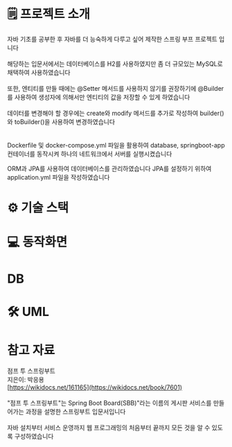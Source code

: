 # 🗒️ 프로젝트 소개

자바 기초를 공부한 후 자바를 더 능숙하게 다루고 싶어 제작한 스프링 부프 프로젝트 입니다<br><br>
해당하는 입문서에서는 데이터베이스를 H2를 사용하였지만 좀 더 규모있는 MySQL로 채택하여 사용하였습니다<br><br>
또한, 엔티티를 만들 때에는 @Setter 메서드를 사용하지 않기를 권장하기에 @Builder를 사용하여 생성자에 의해서만 엔티티의 값을 저장할 수 있게 하였습니다<br><br>데이터를 변경해야 할 경우에는 create와 modify 메서드를 추가로 작성하여 builder()와 toBuilder()을 사용하여 변경하였습니다<br><br><br>
Dockerfile 및 docker-compose.yml 파일을 활용하여 database, springboot-app 컨테이너를 동작시켜 하나의 네트워크에서 서버를 실행시켰습니다

ORM과 JPA를 사용하여 데이터베이스를 관리하였습니다
JPA를 설정하기 위하여 application.yml 파일을 작성하였습니다
# ⚙️ 기술 스택
# 💻 동작화면

# DB

# 🛠️ UML

# 참고 자료
점프 투 스프링부트<br>
지은이: 박응용<br>
[https://wikidocs.net/161165](https://wikidocs.net/book/7601)<br><br>
"점프 투 스프링부트"는 Spring Boot Board(SBB)"라는 이름의 게시판 서비스를 만들어가는 과정을 설명한 스프링부트 입문서입니다<br><br>
자바 설치부터 서비스 운영까지 웹 프로그래밍의 처음부터 끝까지 모든 것을 알 수 있도록 구성하였습니다
